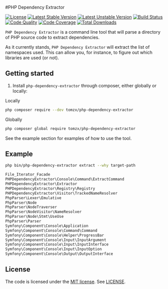 #PHP Dependency Extractor

[![License](https://poser.pugx.org/tomzx/php-dependency-extractor/license.svg)](https://packagist.org/packages/tomzx/php-dependency-extractor)
[![Latest Stable Version](https://poser.pugx.org/tomzx/php-dependency-extractor/v/stable.svg)](https://packagist.org/packages/tomzx/php-dependency-extractor)
[![Latest Unstable Version](https://poser.pugx.org/tomzx/php-dependency-extractor/v/unstable.svg)](https://packagist.org/packages/tomzx/php-dependency-extractor)
[![Build Status](https://img.shields.io/travis/tomzx/php-dependency-extractor.svg)](https://travis-ci.org/tomzx/php-dependency-extractor)
[![Code Quality](https://img.shields.io/scrutinizer/g/tomzx/php-dependency-extractor.svg)](https://scrutinizer-ci.com/g/tomzx/php-dependency-extractor/code-structure)
[![Code Coverage](https://img.shields.io/scrutinizer/coverage/g/tomzx/php-dependency-extractor.svg)](https://scrutinizer-ci.com/g/tomzx/php-dependency-extractor)
[![Total Downloads](https://img.shields.io/packagist/dt/tomzx/php-dependency-extractor.svg)](https://packagist.org/packages/tomzx/php-dependency-extractor)

`PHP Dependency Extractor` is a command line tool that will parse a directory of PHP source code to extract dependencies.

As it currently stands, `PHP Dependency Extractor` will extract the list of namespaces used. This can allow you, for instance, to figure out which libraries are used (or not).

## Getting started

1. Install `php-dependency-extractor` through composer, either globally or locally:

Locally
```bash
php composer require --dev tomzx/php-dependency-extractor
```

Globally
```bash
php composer global require tomzx/php-dependency-extractor
```

See the example section for examples of how to use the tool.

## Example

```bash
php bin/php-dependency-extractor extract --why target-path

File_Iterator_Facade
PHPDependencyExtractor\Console\Command\ExtractCommand
PHPDependencyExtractor\Extractor
PHPDependencyExtractor\Registry\Registry
PHPDependencyExtractor\Visitor\TrackedNameResolver
PhpParser\Lexer\Emulative
PhpParser\Node
PhpParser\NodeTraverser
PhpParser\NodeVisitor\NameResolver
PhpParser\Node\Stmt\UseUse
PhpParser\Parser
Symfony\Component\Console\Application
Symfony\Component\Console\Command\Command
Symfony\Component\Console\Helper\ProgressBar
Symfony\Component\Console\Input\InputArgument
Symfony\Component\Console\Input\InputInterface
Symfony\Component\Console\Input\InputOption
Symfony\Component\Console\Output\OutputInterface
```

## License

The code is licensed under the [MIT license](http://choosealicense.com/licenses/mit/). See [LICENSE](LICENSE).